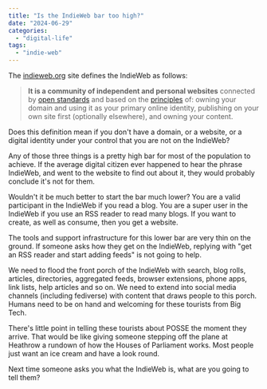 ```yaml
---
title: "Is the IndieWeb bar too high?"
date: "2024-06-29"
categories: 
  - "digital-life"
tags: 
  - "indie-web"
---
```


The [indieweb.org](https://indieweb.org/) site defines the IndieWeb as follows:

> **It is a community of independent and personal websites** connected by [open standards](https://indieweb.org/building_blocks) and based on the [principles](https://indieweb.org/principles) of: owning your domain and using it as your primary online identity, publishing on your own site first (optionally elsewhere), and owning your content.

Does this definition mean if you don't have a domain, or a website, or a digital identity under your control that you are not on the IndieWeb?

Any of those three things is a pretty high bar for most of the population to achieve. If the average digital citizen ever happened to hear the phrase IndieWeb, and went to the website to find out about it, they would probably conclude it's not for them.

Wouldn't it be much better to start the bar much lower? You are a valid participant in the IndieWeb if you read a blog. You are a super user in the IndieWeb if you use an RSS reader to read many blogs. If you want to create, as well as consume, then you get a website.

The tools and support infrastructure for this lower bar are very thin on the ground. If someone asks how they get on the IndieWeb, replying with "get an RSS reader and start adding feeds" is not going to help.

We need to flood the front porch of the IndieWeb with search, blog rolls, articles, directories, aggregated feeds, browser extensions, phone apps, link lists, help articles and so on. We need to extend into social media channels (including fediverse) with content that draws people to this porch. Humans need to be on hand and welcoming for these tourists from Big Tech.

There's little point in telling these tourists about POSSE the moment they arrive. That would be like giving someone stepping off the plane at Heathrow a rundown of how the Houses of Parliament works. Most people just want an ice cream and have a look round.

Next time someone asks you what the IndieWeb is, what are you going to tell them?
